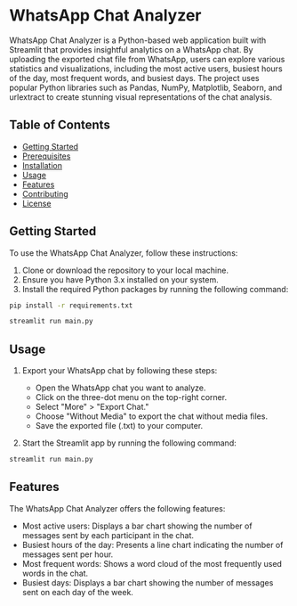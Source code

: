 # WhatsApp Chat Analyzer


WhatsApp Chat Analyzer is a Python-based web application built with Streamlit that provides insightful analytics on a WhatsApp chat. By uploading the exported chat file from WhatsApp, users can explore various statistics and visualizations, including the most active users, busiest hours of the day, most frequent words, and busiest days. The project uses popular Python libraries such as Pandas, NumPy, Matplotlib, Seaborn, and urlextract to create stunning visual representations of the chat analysis.
## Table of Contents

- [Getting Started](#getting-started)
- [Prerequisites](#prerequisites)
- [Installation](#installation)
- [Usage](#usage)
- [Features](#features)
- [Contributing](#contributing)
- [License](#license)
## Getting Started

To use the WhatsApp Chat Analyzer, follow these instructions:

1. Clone or download the repository to your local machine.
2. Ensure you have Python 3.x installed on your system.
3. Install the required Python packages by running the following command:

```bash
pip install -r requirements.txt
```
```bash
streamlit run main.py
```
## Usage

1. Export your WhatsApp chat by following these steps:
   - Open the WhatsApp chat you want to analyze.
   - Click on the three-dot menu on the top-right corner.
   - Select "More" > "Export Chat."
   - Choose "Without Media" to export the chat without media files.
   - Save the exported file (.txt) to your computer.

2. Start the Streamlit app by running the following command:

```bash
streamlit run main.py
```
## Features

The WhatsApp Chat Analyzer offers the following features:

- Most active users: Displays a bar chart showing the number of messages sent by each participant in the chat.
- Busiest hours of the day: Presents a line chart indicating the number of messages sent per hour.
- Most frequent words: Shows a word cloud of the most frequently used words in the chat.
- Busiest days: Displays a bar chart showing the number of messages sent on each day of the week.

